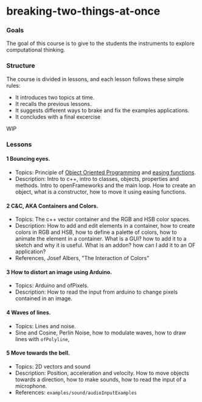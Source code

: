 # breaking-two-things-at-once

### Goals
The goal of this course is to give to the students the instruments to explore computational thinking.

### Structure
The course is divided in lessons, and each lesson follows these simple rules:

- It introduces two topics at time.
- It recalls the previous lessons.
- It suggests different ways to brake and fix the examples applications.
- It concludes with a final excercise

WIP


### Lessons

#### 1 Bouncing eyes.
- Topics: Principle of [Object Oriented Programming](https://en.wikipedia.org/wiki/Object-oriented_programming) and [easing functions](http://easings.net/).
- Description: Intro to c++, intro to classes, objects, properties and methods. Intro to openFrameworks and the main loop. How to create an object, what is a constructor, how to move it using easing functions.

#### 2 C&C, AKA Containers and Colors.
- Topics: The c++ vector container and the RGB and HSB color spaces.
- Description: How to add and edit elements in a container, how to create colors in RGB and HSB, how to define a palette of colors, how to animate the element in a container. What is a GUI? how to add it to a sketch and why it is useful. What is an addon? how can I add it to an OF application?
- References, Josef Albers, "The Interaction of Colors"

#### 3 How to distort an image using Arduino.
- Topics: Arduino and ofPixels. 
- Description: How to read the input from arduino to change pixels contained in an image.

#### 4 Waves of lines.
- Topics: Lines and noise.
- Sine and Cosine, Perlin Noise, how to modulate waves, how to draw lines with `ofPolyline`, 

#### 5 Move towards the bell.
- Topics: 2D vectors and sound
- Description: Position, acceleration and velocity. How to move objects towards a direction, how to make sounds, how to read the input of a microphone. 
- References: `examples/sound/audioInputExamples`




